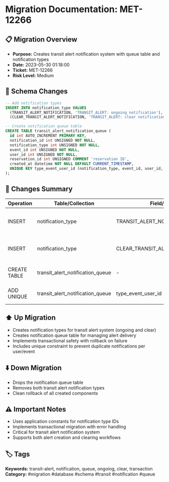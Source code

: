 # Migration Documentation: MET-12266

## 📋 Migration Overview
- **Purpose:** Creates transit alert notification system with queue table and notification types
- **Date:** 2023-05-30 01:18:00
- **Ticket:** MET-12266
- **Risk Level:** Medium

## 🔧 Schema Changes
```sql
-- Add notification types
INSERT INTO notification_type VALUES 
  (TRANSIT_ALERT_NOTIFICATION, 'TRANSIT_ALERT: ongoing notification'),
  (CLEAR_TRANSIT_ALERT_NOTIFICATION, 'TRANSIT_ALERT: clear notification');

-- Create notification queue table
CREATE TABLE transit_alert_notification_queue (
  id int AUTO_INCREMENT PRIMARY KEY,
  notification_id int UNSIGNED NOT NULL,
  notification_type int UNSIGNED NOT NULL,
  event_id int UNSIGNED NOT NULL,
  user_id int UNSIGNED NOT NULL,
  reservation_id int UNSIGNED COMMENT 'reservation ID',
  created_at datetime NOT NULL DEFAULT CURRENT_TIMESTAMP,
  UNIQUE KEY type_event_user_id (notification_type, event_id, user_id, reservation_id)
);
```

## 📝 Changes Summary
| Operation | Table/Collection | Field/Index | Description |
|-----------|-----------------|-------------|-------------|
| INSERT | notification_type | TRANSIT_ALERT_NOTIFICATION | Ongoing transit alert notification type |
| INSERT | notification_type | CLEAR_TRANSIT_ALERT_NOTIFICATION | Clear transit alert notification type |
| CREATE TABLE | transit_alert_notification_queue | - | Queue for transit alert notifications |
| ADD UNIQUE | transit_alert_notification_queue | type_event_user_id | Prevents duplicate notifications |

## ⬆️ Up Migration
- Creates notification types for transit alert system (ongoing and clear)
- Creates notification queue table for managing alert delivery
- Implements transactional safety with rollback on failure
- Includes unique constraint to prevent duplicate notifications per user/event

## ⬇️ Down Migration
- Drops the notification queue table
- Removes both transit alert notification types
- Clean rollback of all created components

## ⚠️ Important Notes
- Uses application constants for notification type IDs
- Implements transactional migration with error handling
- Critical for transit alert notification system
- Supports both alert creation and clearing workflows

## 🏷️ Tags
**Keywords:** transit-alert, notification, queue, ongoing, clear, transaction
**Category:** #migration #database #schema #transit #notification #queue